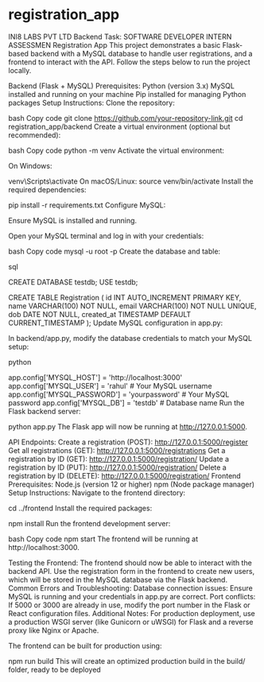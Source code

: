 # registration_app
 INI8 LABS PVT LTD      Backend Task:   SOFTWARE DEVELOPER INTERN ASSESSMEN
Registration App
This project demonstrates a basic Flask-based backend with a MySQL database to handle user registrations, and a frontend to interact with the API. Follow the steps below to run the project locally.

Backend (Flask + MySQL)
Prerequisites:
Python (version 3.x)
MySQL installed and running on your machine
Pip installed for managing Python packages
Setup Instructions:
Clone the repository:

bash
Copy code
git clone https://github.com/your-repository-link.git
cd registration_app/backend
Create a virtual environment (optional but recommended):

bash
Copy code
python -m venv
Activate the virtual environment:

On Windows:
 
venv\Scripts\activate
On macOS/Linux:
source venv/bin/activate
Install the required dependencies:

 
pip install -r requirements.txt
Configure MySQL:

Ensure MySQL is installed and running.

Open your MySQL terminal and log in with your credentials:

bash
Copy code
mysql -u root -p
Create the database and table:

sql
 
CREATE DATABASE testdb;
USE testdb;

CREATE TABLE Registration (
    id INT AUTO_INCREMENT PRIMARY KEY,
    name VARCHAR(100) NOT NULL,
    email VARCHAR(100) NOT NULL UNIQUE,
    dob DATE NOT NULL,
    created_at TIMESTAMP DEFAULT CURRENT_TIMESTAMP
);
Update MySQL configuration in app.py:

In backend/app.py, modify the database credentials to match your MySQL setup:

python
 
app.config['MYSQL_HOST'] = 'http://localhost:3000'
app.config['MYSQL_USER'] = 'rahul'          # Your MySQL username
app.config['MYSQL_PASSWORD'] = 'yourpassword'  # Your MySQL password
app.config['MYSQL_DB'] = 'testdb'          # Database name
Run the Flask backend server:

 
python app.py
The Flask app will now be running at http://127.0.0.1:5000.

API Endpoints:
Create a registration (POST): http://127.0.0.1:5000/register
Get all registrations (GET): http://127.0.0.1:5000/registrations
Get a registration by ID (GET): http://127.0.0.1:5000/registration/<id>
Update a registration by ID (PUT): http://127.0.0.1:5000/registration/<id>
Delete a registration by ID (DELETE): http://127.0.0.1:5000/registration/<id>
Frontend
Prerequisites:
Node.js (version 12 or higher)
npm (Node package manager)
Setup Instructions:
Navigate to the frontend directory:

 
 
cd ../frontend
Install the required packages:
 
npm install
Run the frontend development server:

bash
Copy code
npm start
The frontend will be running at http://localhost:3000.

Testing the Frontend:
The frontend should now be able to interact with the backend API.
Use the registration form in the frontend to create new users, which will be stored in the MySQL database via the Flask backend.
Common Errors and Troubleshooting:
Database connection issues: Ensure MySQL is running and your credentials in app.py are correct.
Port conflicts: If 5000 or 3000 are already in use, modify the port number in the Flask or React configuration files.
Additional Notes:
For production deployment, use a production WSGI server (like Gunicorn or uWSGI) for Flask and a reverse proxy like Nginx or Apache.

The frontend can be built for production using:

 
npm run build
This will create an optimized production build in the build/ folder, ready to be deployed